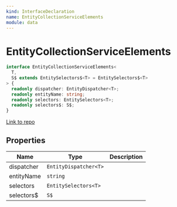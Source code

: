 ```yaml
---
kind: InterfaceDeclaration
name: EntityCollectionServiceElements
module: data
---
```


# EntityCollectionServiceElements

```ts
interface EntityCollectionServiceElements<
  T,
  S$ extends EntitySelectors$<T> = EntitySelectors$<T>
> {
  readonly dispatcher: EntityDispatcher<T>;
  readonly entityName: string;
  readonly selectors: EntitySelectors<T>;
  readonly selectors$: S$;
}
```

[Link to repo](https://github.com/ngrx/platform/blob/master/modules/data/src/entity-services/entity-collection-service-elements-factory.ts#L15-L23)

## Properties

| Name        | Type                  | Description |
| ----------- | --------------------- | ----------- |
| dispatcher  | `EntityDispatcher<T>` |             |
| entityName  | `string`              |             |
| selectors   | `EntitySelectors<T>`  |             |
| selectors\$ | `S$`                  |             |
